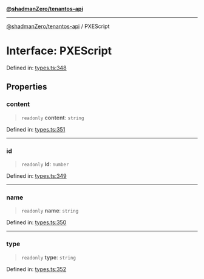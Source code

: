 [**@shadmanZero/tenantos-api**](../README.md)

***

[@shadmanZero/tenantos-api](../globals.md) / PXEScript

# Interface: PXEScript

Defined in: [types.ts:348](https://github.com/shadmanZero/tenantos-api/blob/507575e6d82ab5e3b8a10f708778a3645f250cd6/src/types.ts#L348)

## Properties

### content

> `readonly` **content**: `string`

Defined in: [types.ts:351](https://github.com/shadmanZero/tenantos-api/blob/507575e6d82ab5e3b8a10f708778a3645f250cd6/src/types.ts#L351)

***

### id

> `readonly` **id**: `number`

Defined in: [types.ts:349](https://github.com/shadmanZero/tenantos-api/blob/507575e6d82ab5e3b8a10f708778a3645f250cd6/src/types.ts#L349)

***

### name

> `readonly` **name**: `string`

Defined in: [types.ts:350](https://github.com/shadmanZero/tenantos-api/blob/507575e6d82ab5e3b8a10f708778a3645f250cd6/src/types.ts#L350)

***

### type

> `readonly` **type**: `string`

Defined in: [types.ts:352](https://github.com/shadmanZero/tenantos-api/blob/507575e6d82ab5e3b8a10f708778a3645f250cd6/src/types.ts#L352)
